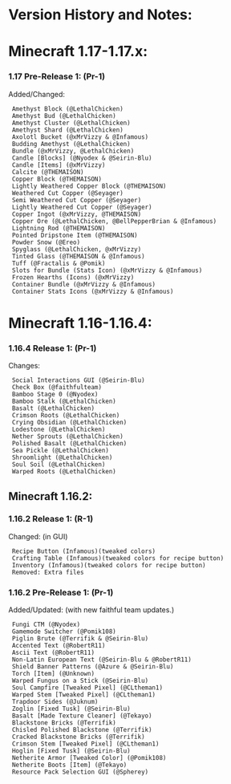 # Version History and Notes:
# Minecraft 1.17-1.17.x:
### 1.17 Pre-Release 1: (Pr-1)
Added/Changed:    

     Amethyst Block (@LethalChicken)  
     Amethyst Bud (@LethalChicken)  
     Amethyst Cluster (@LethalChicken)  
     Amethyst Shard (@LethalChicken)  
     Axolotl Bucket (@xMrVizzy & @Infamous)  
     Budding Amethyst (@LethalChicken)  
     Bundle (@xMrVizzy, @LethalChicken)  
     Candle [Blocks] (@Nyodex & @Seirin-Blu)  
     Candle [Items] (@xMrVizzy)  
     Calcite (@THEMAISON)  
     Copper Block (@THEMAISON)  
     Lightly Weathered Copper Block (@THEMAISON)  
     Weathered Cut Copper (@Seyager)  
     Semi Weathered Cut Copper (@Seyager)  
     Lightly Weathered Cut Copper (@Seyager)  
     Copper Ingot (@xMrVizzy, @THEMAISON)  
     Copper Ore (@LethalChicken, @BellPepperBrian & @Infamous)  
     Lightning Rod (@THEMAISON)  
     Pointed Dripstone Item (@THEMAISON)  
     Powder Snow (@Ereo)  
     Spyglass (@LethalChicken, @xMrVizzy)  
     Tinted Glass (@THEMAISON & @Infamous)  
     Tuff (@Fractalis & @Pomik)  
     Slots for Bundle (Stats Icon) (@xMrVizzy & @Infamous)  
     Frozen Hearths (Icons) (@xMrVizzy)  
     Container Bundle (@xMrVizzy & @Infamous)  
     Container Stats Icons (@xMrVizzy & @Infamous)  

# Minecraft 1.16-1.16.4:
### 1.16.4 Release 1: (Pr-1)
   Changes:  
   
     Social Interactions GUI (@Seirin-Blu) 
     Check Box (@faithfulteam)  
     Bamboo Stage 0 (@Nyodex)  
     Bamboo Stalk (@LethalChicken)  
     Basalt (@LethalChicken)  
     Crimson Roots (@LethalChicken)  
     Crying Obsidian (@LethalChicken)  
     Lodestone (@LethalChicken)  
     Nether Sprouts (@LethalChicken)  
     Polished Basalt (@LethalChicken)  
     Sea Pickle (@LethalChicken)  
     Shroomlight (@LethalChicken)  
     Soul Soil (@LethalChicken)  
     Warped Roots (@LethalChicken)  
  
## Minecraft 1.16.2:  
### 1.16.2 Release 1: (R-1)  
Changed: (in GUI)  

     Recipe Button (Infamous)(tweaked colors)  
     Crafting Table (Infamous)(tweaked colors for recipe button)  
     Inventory (Infamous)(tweaked colors for recipe button)  
     Removed: Extra files  

### 1.16.2 Pre-Release 1: (Pr-1)
Added/Updated: (with new faithful team updates.)  

     Fungi CTM (@Nyodex)  
     Gamemode Switcher (@Pomik108)  
     Piglin Brute (@Terrifik & @Seirin-Blu) 
     Accented Text (@RobertR11)  
     Ascii Text (@RobertR11)  
     Non-Latin European Text (@Seirin-Blu & @RobertR11)  
     Shield Banner Patterns (@Azure & @Seirin-Blu)  
     Torch [Item] (@Unknown)  
     Warped Fungus on a Stick (@Seirin-Blu)  
     Soul Campfire [Tweaked Pixel] (@CLtheman1)  
     Warped Stem [Tweaked Pixel] (@CLtheman1)  
     Trapdoor Sides (@Juknum)  
     Zoglin [Fixed Tusk] (@Seirin-Blu)  
     Basalt [Made Texture Cleaner] (@Tekayo)  
     Blackstone Bricks (@Terrifik)  
     Chisled Polished Blackstone (@Terrifik)  
     Cracked Blackstone Bricks (@Terrifik)  
     Crimson Stem [Tweaked Pixel] (@CLtheman1)  
     Hoglin [Fixed Tusk] (@Seirin-Blu)  
     Netherite Armor [Tweaked Color] (@Pomik108)  
     Netherite Boots [Item] (@Tekayo)  
     Resource Pack Selection GUI (@Spherey)  

